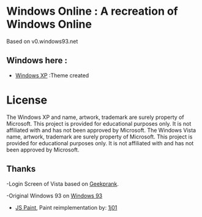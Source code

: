 # Windows Online : A recreation of Windows Online
Based on v0.windows93.net

## Windows here :
- [Windows XP](https://sakinawak.github.io/WinVista/v1/index.html) :Theme created
# License
The Windows XP and name, artwork, trademark are surely property of Microsoft. This project is provided for educational purposes only. It is not affiliated with and has not been approved by Microsoft.
The Windows Vista name, artwork, trademark are surely property of Microsoft. This project is provided for educational purposes only. It is not affiliated with and has not been approved by Microsoft.

## Thanks

-Login Screen of Vista based on [Geekprank](https://geekprank.com/win7-update/).

-Original Windows 93 on [Windows 93](http://v0.windows93.net/)

- [JS Paint](https://github.com/1j01/jspaint), Paint reimplementation by: [1j01](https://github.com/1j01)
